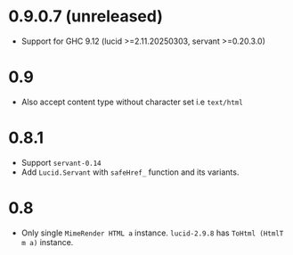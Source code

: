 # 0.9.0.7 (unreleased)

- Support for GHC 9.12 (lucid >=2.11.20250303, servant >=0.20.3.0)

# 0.9

- Also accept content type without character set i.e `text/html`

# 0.8.1

- Support `servant-0.14`
- Add `Lucid.Servant` with `safeHref_` function and its variants.

# 0.8

- Only single `MimeRender HTML a` instance. `lucid-2.9.8` has `ToHtml (HtmlT m a)` instance.
